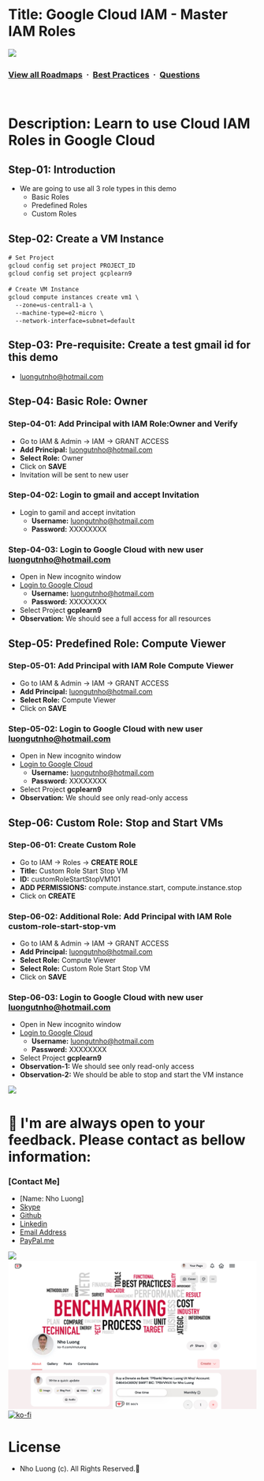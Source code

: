 # Title: Google Cloud IAM - Master IAM Roles

![](https://i.imgur.com/waxVImv.png)
### [View all Roadmaps](https://github.com/nholuongut/all-roadmaps) &nbsp;&middot;&nbsp; [Best Practices](https://github.com/nholuongut/all-roadmaps/blob/main/public/best-practices/) &nbsp;&middot;&nbsp; [Questions](https://www.linkedin.com/in/nholuong/)
<br/>

# Description: Learn to use Cloud IAM Roles in Google Cloud
## Step-01: Introduction
- We are going to use all 3 role types in this demo
  - Basic Roles
  - Predefined Roles
  - Custom Roles

## Step-02: Create a VM Instance 
```t
# Set Project
gcloud config set project PROJECT_ID
gcloud config set project gcplearn9

# Create VM Instance
gcloud compute instances create vm1 \
  --zone=us-central1-a \
  --machine-type=e2-micro \
  --network-interface=subnet=default 
```

## Step-03: Pre-requisite: Create a test gmail id for this demo
- luongutnho@hotmail.com

## Step-04: Basic Role: Owner
### Step-04-01: Add Principal with IAM Role:Owner and Verify
- Go to IAM & Admin -> IAM -> GRANT ACCESS
- **Add Principal:** luongutnho@hotmail.com
- **Select Role:** Owner
- Click on **SAVE**
- Invitation will be sent to new user

### Step-04-02: Login to gmail and accept Invitation
- Login to gamil and accept invitation
  - **Username:** luongutnho@hotmail.com
  - **Password:** XXXXXXXX

### Step-04-03: Login to Google Cloud with new user luongutnho@hotmail.com
- Open in New incognito window
- [Login to Google Cloud](https://cloud.google.com)
  - **Username:** luongutnho@hotmail.com
  - **Password:** XXXXXXXX
- Select Project **gcplearn9**
- **Observation:** We should see a full access for all resources

## Step-05: Predefined Role: Compute Viewer
### Step-05-01: Add Principal with IAM Role Compute Viewer
- Go to IAM & Admin -> IAM -> GRANT ACCESS
- **Add Principal:** luongutnho@hotmail.com
- **Select Role:** Compute Viewer
- Click on **SAVE**

### Step-05-02: Login to Google Cloud with new user luongutnho@hotmail.com
- Open in New incognito window
- [Login to Google Cloud](https://cloud.google.com)
  - **Username:** luongutnho@hotmail.com
  - **Password:** XXXXXXXX
- Select Project **gcplearn9**
- **Observation:** We should see only read-only access


## Step-06: Custom Role: Stop and Start VMs
### Step-06-01: Create Custom Role
- Go to IAM -> Roles -> **CREATE ROLE**
- **Title:** Custom Role Start Stop VM
- **ID:** customRoleStartStopVM101
- **ADD PERMISSIONS:** compute.instance.start, compute.instance.stop
- Click on **CREATE**

### Step-06-02: Additional Role: Add Principal with IAM Role custom-role-start-stop-vm
- Go to IAM & Admin -> IAM -> GRANT ACCESS
- **Add Principal:** luongutnho@hotmail.com
- **Select Role:** Compute Viewer
- **Select Role:** Custom Role Start Stop VM
- Click on **SAVE**

### Step-06-03: Login to Google Cloud with new user luongutnho@hotmail.com
- Open in New incognito window
- [Login to Google Cloud](https://cloud.google.com)
  - **Username:** luongutnho@hotmail.com
  - **Password:** XXXXXXXX
- Select Project **gcplearn9**
- **Observation-1:** We should see only read-only access
- **Observation-2:** We should be able to stop and start the VM instance

![](https://i.i/Users/nholu/Documents/Donate.png/Users/nholu/Documents/Donate.pngmgur.com/waxVImv.png)
# 🚀 I'm are always open to your feedback.  Please contact as bellow information:
### [Contact Me]
* [Name: Nho Luong]
* [Skype](luongutnho_skype)
* [Github](https://github.com/nholuongut/)
* [Linkedin](https://www.linkedin.com/in/nholuong/)
* [Email Address](luongutnho@hotmail.com)
* [PayPal.me](https://www.paypal.com/paypalme/nholuongut)

![](https://i.imgur.com/waxVImv.png)
![](Donate.png)
[![ko-fi](https://ko-fi.com/img/githubbutton_sm.svg)](https://ko-fi.com/nholuong)

# License
* Nho Luong (c). All Rights Reserved.🌟